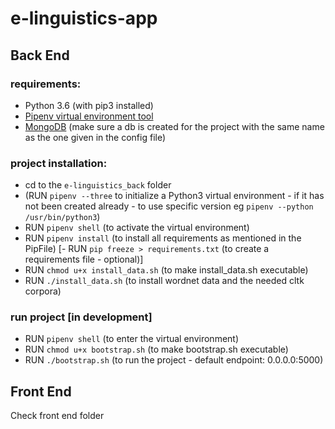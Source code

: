 # e-linguistics-app

## Back End
### requirements:
  - Python 3.6 (with pip3 installed)
  - [Pipenv virtual environment tool](https://pipenv.readthedocs.io/en/latest/)
  - [MongoDB](https://www.mongodb.com/) (make sure a db is created for the project with the same name as the one given in the config file)

### project installation:
  - cd to the `e-linguistics_back` folder
  - (RUN `pipenv --three` to initialize a Python3 virtual environment - if it has not been created already - to use specific version eg `pipenv --python /usr/bin/python3`)
  - RUN `pipenv shell` (to activate the virtual environment)
  - RUN `pipenv install` (to install all requirements as mentioned in the PipFile)
  [- RUN `pip freeze > requirements.txt` (to create a requirements file - optional)]
  - RUN `chmod u+x install_data.sh` (to make install_data.sh executable)
  - RUN `./install_data.sh` (to install wordnet data and the needed cltk corpora)

### run project [in development]
  - RUN `pipenv shell` (to enter the virtual environment)
  - RUN `chmod u+x bootstrap.sh` (to make bootstrap.sh executable)
  - RUN `./bootstrap.sh` (to run the project - default endpoint: 0.0.0.0:5000)


## Front End
Check front end folder
